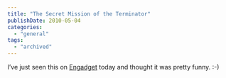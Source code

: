 ```yaml
---
title: "The Secret Mission of the Terminator"
publishDate: 2010-05-04
categories: 
  - "general"
tags:
  - "archived"
---
```


I’ve just seen this on [Engadget](https://www.engadget.com/2010/05/04/terminator-5-revenge-of-the-microsoft-fanboy-video/) today and thought it was pretty funny. :-)
